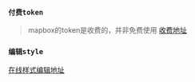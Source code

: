 ### `付费token`
   > mapbox的token是收费的，并非免费使用 [收费地址](https://account.mapbox.com)
   
### `编辑style`
   [在线样式编辑地址](https://studio.mapbox.com/)

